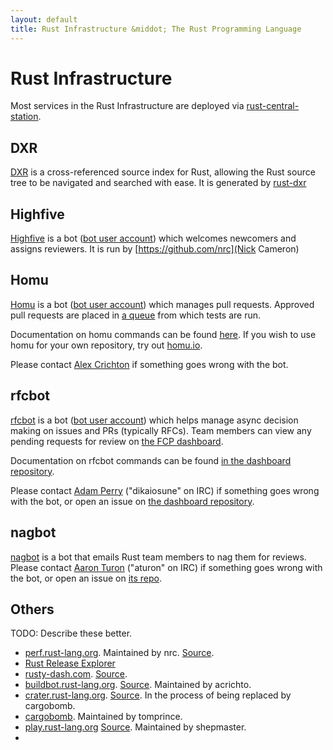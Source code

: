 ```yaml
---
layout: default
title: Rust Infrastructure &middot; The Rust Programming Language
---
```


# Rust Infrastructure

Most services in the Rust Infrastructure are deployed via [rust-central-station][].

## DXR

[DXR](https://dxr.mozilla.org/rust/source/) is a cross-referenced source index for Rust, allowing the Rust source tree to be navigated and searched with ease. It is generated by [rust-dxr](https://github.com/nrc/rust-dxr)

## Highfive

[Highfive](https://github.com/nrc/highfive) is a bot ([bot user account](https://github.com/rust-highfive)) which welcomes newcomers and assigns reviewers. It is run by [https://github.com/nrc](Nick Cameron)

## Homu

[Homu](http://github.com/barosl/homu/) is a bot ([bot user account](https://github.com/bors)) which manages pull requests. Approved pull requests are placed in [a queue](http://buildbot2.rust-lang.org/homu/queue/rust) from which tests are run.

Documentation on homu commands can be found [here](http://buildbot2.rust-lang.org/homu/). If you wish to use homu for your own repository, try out [homu.io](http://homu.io/).

Please contact [Alex Crichton](https://github.com/alexcrichton) if something goes wrong with the bot.

## rfcbot

[rfcbot](https://github.com/dikaiosune/rust-dashboard) is a bot ([bot user account](https://github.com/rfcbot)) which helps manage async decision making on issues and PRs (typically RFCs). Team members can view any pending requests for review on [the FCP dashboard](http://rusty-dash.com/fcp).

Documentation on rfcbot commands can be found [in the dashboard repository](https://github.com/dikaiosune/rust-dashboard/blob/master/RFCBOT.md).

Please contact [Adam Perry](https://github.com/dikaiosune) ("dikaiosune" on IRC) if something goes wrong with the bot, or open an issue on [the dashboard repository](https://github.com/dikaiosune/rust-dashboard/).

## nagbot

[nagbot](https://github.com/aturon/nag-rs) is a bot that emails Rust team members to nag them for reviews. Please contact [Aaron Turon](https://github.com/aturon) ("aturon" on IRC) if something goes wrong with the bot, or open an issue on [its repo](https://github.com/aturon/nag-rs).

## Others

TODO: Describe these better.

* [perf.rust-lang.org](http://perf.rust-lang.org/). Maintained by nrc. [Source](https://github.com/nrc/rustc-perf).
* [Rust Release Explorer](http://ashleygwilliams.github.io/rust-release-explorer/)
* [rusty-dash.com](http://rusty-dash.com/). [Source](https://github.com/dikaiosune/rust-dashboard).
* [buildbot.rust-lang.org](http://buildbot.rust-lang.org/). [Source](https://github.com/rust-lang/rust-buildbot). Maintained by acrichto.
* [crater.rust-lang.org](https://crater.rust-lang.org/). [Source](https://github.com/rust-lang-nursery/taskcluster-crater). In the process of being replaced by cargobomb.
* [cargobomb](https://github.com/rust-lang-nursery/cargobomb). Maintained by tomprince.
* [play.rust-lang.org](http://play.rust-lang.org/) [Source](https://github.com/integer32llc/rust-playground). Maintained by shepmaster.
* [rust-central-station]: https://github.com/alexcrichton/rust-central-station
